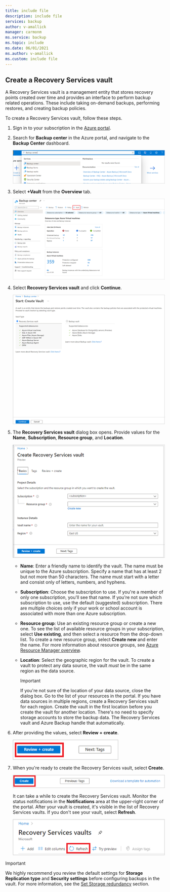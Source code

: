 ```yaml
---
title: include file
description: include file
services: backup
author: v-amallick
manager: carmonm
ms.service: backup
ms.topic: include
ms.date: 06/01/2021
ms.author: v-amallick
ms.custom: include file
---
```


## Create a Recovery Services vault

A Recovery Services vault is a management entity that stores recovery points created over time and provides an interface to perform backup related operations. These include taking on-demand backups, performing restores, and creating backup policies.

To create a Recovery Services vault, follow these steps.

1. Sign in to your subscription in the [Azure portal](https://portal.azure.com/).

1. Search for **Backup center** in the Azure portal, and navigate to the **Backup Center** dashboard.

    ![Select Backup center](../includes/media/backup-create-rs-vault/backup-center-search-backup-center.png)

1. Select **+Vault** from the **Overview** tab.

    ![Create a vault](./media/backup-create-rs-vault/backup-center-create-vault.png) 

1. Select **Recovery Services vault** and click **Continue**.

    ![Select Recovery Services vault](./media/backup-create-rs-vault/backup-center-select-recovery-services-vault.png) 

1. The **Recovery Services vault** dialog box opens. Provide values for the **Name**, **Subscription**, **Resource group**, and **Location**.

    ![Configure the Recovery Services vault](./media/backup-create-rs-vault/backup-center-add-vault-details.png)

   - **Name**: Enter a friendly name to identify the vault. The name must be unique to the Azure subscription. Specify a name that has at least 2 but not more than 50 characters. The name must start with a letter and consist only of letters, numbers, and hyphens.
   - **Subscription**: Choose the subscription to use. If you're a member of only one subscription, you'll see that name. If you're not sure which subscription to use, use the default (suggested) subscription. There are multiple choices only if your work or school account is associated with more than one Azure subscription.
   - **Resource group**: Use an existing resource group or create a new one. To see the list of available resource groups in your subscription, select **Use existing**, and then select a resource from the drop-down list. To create a new resource group, select **Create new** and enter the name. For more information about resource groups, see [Azure Resource Manager overview](../articles/azure-resource-manager/management/overview.md).
   - **Location**: Select the geographic region for the vault. To create a vault to protect any data source, the vault *must* be in the same region as the data source.

      > [!IMPORTANT]
      > If you're not sure of the location of your data source, close the dialog box. Go to the list of your resources in the portal. If you have data sources in multiple regions, create a Recovery Services vault for each region. Create the vault in the first location before you create the vault for another location. There's no need to specify storage accounts to store the backup data. The Recovery Services vault and Azure Backup handle that automatically.
      >
      >

1. After providing the values, select **Review + create**.

    ![Screenshot that shows the Review + create button in the create a Recovery Services vault process.](./media/backup-create-rs-vault/review-and-create.png)

1. When you're ready to create the Recovery Services vault, select **Create**.

    ![Create the Recovery Services vault](./media/backup-create-rs-vault/click-create-button.png)

    It can take a while to create the Recovery Services vault. Monitor the status notifications in the **Notifications** area at the upper-right corner of the portal. After your vault is created, it's visible in the list of Recovery Services vaults. If you don't see your vault, select **Refresh**.

     ![Refresh the list of backup vaults](./media/backup-create-rs-vault/refresh-button.png)

>[!IMPORTANT]
> We highly recommend you review the default settings for **Storage Replication type** and **Security settings** before configuring backups in the vault. For more information, see the [Set Storage redundancy](../articles/backup/backup-create-rs-vault.md#set-storage-redundancy) section.